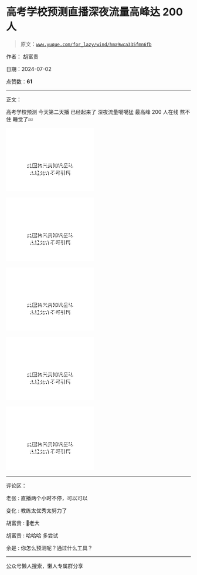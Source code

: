 # 高考学校预测直播深夜流量高峰达 200 人

> 原文：[`www.yuque.com/for_lazy/wind/hma9wca335fmn6fb`](https://www.yuque.com/for_lazy/wind/hma9wca335fmn6fb)

作者： 胡富贵

日期：2024-07-02

点赞数：**61**

* * *

正文：

高考学校预测 今天第二天播 已经起来了 深夜流量噶噶猛 最高峰 200 人在线 熬不住 睡觉了💤

![](img/815d91852745b0be210da6c74797e598.png "None")

![](img/1b62f410369bff1091a9d8985297016a.png "None")

![](img/ef483d600e5f581828d42a67b3bd88c2.png "None")

![](img/7ea59612f862876a5744f4038d4d6580.png "None")

![](img/0a70160820f581ed5811ec4b437ab187.png "None")

* * *

评论区：

老张 : 直播两个小时不停，可以可以

变化 : 教练太优秀太努力了

胡富贵 : 🙏老大

胡富贵 : 哈哈哈 多尝试

余是 : 你怎么预测呢？通过什么工具？

* * *

公众号懒人搜索，懒人专属群分享